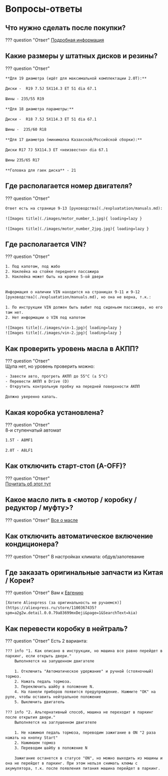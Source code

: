 # Вопросы-ответы


## Что нужно сделать после покупки?

??? question "Ответ"
    [Подробная информация](expluatation/new_car.md)

## Какие размеры у штатных дисков и резины?

??? question "Ответ"
    
    **Для 19 диаметра (идёт для максимальной комплектации 2.0T):**
    
    Диски -  R19 7.5J 5X114.3 ET 51 dia 67.1 
    
    Шины - 235/55 R19

    **Для 18 диаметра параметры:**
    
    Диски -  R18 7.5J 5X114.3 ET 51 dia 67.1

    Шины -  235/60 R18
    
    **Для 17 диаметра (минималка Казахской/Российской сборки):**
    
    Диски R17 7J 5X114.3 ET <неизвестно> dia 67.1 
    
    Шины 235/65 R17

    **Головка для гаек диска** - 21

## Где располагается номер двигателя?

??? question "Ответ"
    
    Ответ есть на странице 9-13 [руководства](./expluatation/manuals.md): 
    
    ![Images title](./images/motor_number_1.jpg){ loading=lazy }

    ![Images title](./images/motor_number_2jpg.jpg){ loading=lazy }

## Где располагается VIN?

??? question "Ответ"    

    1. Под капотом, под жабо
    2. Наклейка на стойке переднего пассажира
    3. Наклейка может быть на кромке 5-ой двери


    Информация о наличии VIN находится на страницах 9-11 и 9-12 [руководства](./expluatation/manuals.md), но она не верна, т.к.:
    
    1. По инструкции VIN должен быть выбит под сиденьем пассажира, но его там нет.
    2. Нет информации о VIN под капотом
   
    ![Images title](./images/vin-1.jpg){ loading=lazy }
    ![Images title](./images/vin-2.jpg){ loading=lazy }

## Как проверить уровень масла в АКПП?

??? question "Ответ"  
    Щупа нет, но уровень проверить можно:

    - Завести авто, прогреть АКПП до 55°C (± 5°C)
    - Перевести АКПП в Drive (D)
    - Открутить контрольную пробку на передней поверхности АКПП
    
    Должно уверенно капать.

## Какая коробка установлена?
??? question "Ответ"  
    8-и ступенчатый автомат

    1.5Т - A8MF1 
    
    2.0T - A8LF1

## Как отключить старт-стоп (A-OFF)?
??? question "Ответ"  
    [Почитать об этот тут](improvement/start-stop-off.md)

## Какое масло лить в <мотор / коробку / редуктор / муфту>?

??? question "Ответ"
    [Все о масле](service/oil.md)

## Как отключить автоматическое включение кондиционера?

??? question "Ответ"
    В настройках климата: обдув/запотевание

## Где заказать оригинальные запчасти из Китая / Кореи?

??? question "Ответ"
    Вам к [Евгению](https://t.me/evgeen55)
    
    [Хотите Aliexpress (за оригинальность не ручаемся)](https://aliexpress.ru/store/1100367435?spm=a2g2w.detail.0.0.79a83699mxDeji&page=1&SearchText=kia)

## Как перевести коробку в нейтраль?

??? question "Ответ"
    Есть 2 варианта:
    
    ??? info "1. Как описано в инструкции, но машина все равно перейдет в паркинг, если открыть двери."
        Выполняется на запущенном двигателе

        1. Отключить "Автоматическое удержание" и ручной (стояночный) тормоз.
        2. Нажать педаль тормоза.
        3. Переключить шайбу в положение N.
        4. На панели приборов появится предупреждение. Нажмите "ОК" на руле, чтобы оставить нейтральное положение
        5. Выключить двигатель

    ??? info "2. Альтернативный способ, машина не переходит в паркинг после открытия двери."
        Выполняется на заглушенном двигателе

        1. Не нажимая педаль тормоза, переводим зажигание в ON "2 раза нажать на кнопку Start"
        2. Нажимаем тормоз
        3. Переводим шайбу в положение N
   
        Зажигание останется в статусе "ON", но можно выходить из машины и она не перейдет в паркинг. При этом нельзя снимать клемы с акумулятора, т.к. после появления питания машина перейдет в паркинг.

    